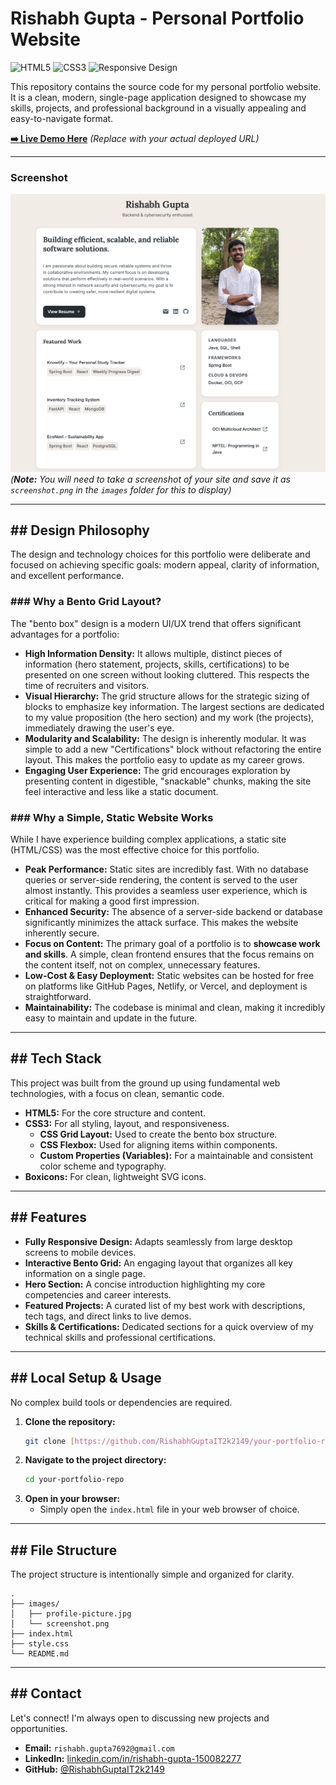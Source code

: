# Rishabh Gupta - Personal Portfolio Website

![HTML5](https://img.shields.io/badge/HTML5-E34F26?style=for-the-badge&logo=html5&logoColor=white)
![CSS3](https://img.shields.io/badge/CSS3-1572B6?style=for-the-badge&logo=css3&logoColor=white)
![Responsive Design](https://img.shields.io/badge/Responsive-Design-blueviolet?style=for-the-badge)

This repository contains the source code for my personal portfolio website. It is a clean, modern, single-page application designed to showcase my skills, projects, and professional background in a visually appealing and easy-to-navigate format.

**[➡️ Live Demo Here](https://your-deployed-link.com)** *(Replace with your actual deployed URL)*

---

### Screenshot

![A screenshot of the portfolio website showing a bento box layout with sections for hero statement, profile picture, projects, skills, and certifications.](./images/screenshot.png) 
*(**Note:** You will need to take a screenshot of your site and save it as `screenshot.png` in the `images` folder for this to display)*

---

## ## Design Philosophy

The design and technology choices for this portfolio were deliberate and focused on achieving specific goals: modern appeal, clarity of information, and excellent performance.

### ### Why a Bento Grid Layout?

The "bento box" design is a modern UI/UX trend that offers significant advantages for a portfolio:

* **High Information Density:** It allows multiple, distinct pieces of information (hero statement, projects, skills, certifications) to be presented on one screen without looking cluttered. This respects the time of recruiters and visitors.
* **Visual Hierarchy:** The grid structure allows for the strategic sizing of blocks to emphasize key information. The largest sections are dedicated to my value proposition (the hero section) and my work (the projects), immediately drawing the user's eye.
* **Modularity and Scalability:** The design is inherently modular. It was simple to add a new "Certifications" block without refactoring the entire layout. This makes the portfolio easy to update as my career grows.
* **Engaging User Experience:** The grid encourages exploration by presenting content in digestible, "snackable" chunks, making the site feel interactive and less like a static document.

### ### Why a Simple, Static Website Works

While I have experience building complex applications, a static site (HTML/CSS) was the most effective choice for this portfolio.

* **Peak Performance:** Static sites are incredibly fast. With no database queries or server-side rendering, the content is served to the user almost instantly. This provides a seamless user experience, which is critical for making a good first impression.
* **Enhanced Security:** The absence of a server-side backend or database significantly minimizes the attack surface. This makes the website inherently secure.
* **Focus on Content:** The primary goal of a portfolio is to **showcase work and skills**. A simple, clean frontend ensures that the focus remains on the content itself, not on complex, unnecessary features.
* **Low-Cost & Easy Deployment:** Static websites can be hosted for free on platforms like GitHub Pages, Netlify, or Vercel, and deployment is straightforward.
* **Maintainability:** The codebase is minimal and clean, making it incredibly easy to maintain and update in the future.

---

## ## Tech Stack

This project was built from the ground up using fundamental web technologies, with a focus on clean, semantic code.

* **HTML5:** For the core structure and content.
* **CSS3:** For all styling, layout, and responsiveness.
    * **CSS Grid Layout:** Used to create the bento box structure.
    * **CSS Flexbox:** Used for aligning items within components.
    * **Custom Properties (Variables):** For a maintainable and consistent color scheme and typography.
* **Boxicons:** For clean, lightweight SVG icons.

---

## ## Features

* **Fully Responsive Design:** Adapts seamlessly from large desktop screens to mobile devices.
* **Interactive Bento Grid:** An engaging layout that organizes all key information on a single page.
* **Hero Section:** A concise introduction highlighting my core competencies and career interests.
* **Featured Projects:** A curated list of my best work with descriptions, tech tags, and direct links to live demos.
* **Skills & Certifications:** Dedicated sections for a quick overview of my technical skills and professional certifications.

---

## ## Local Setup & Usage

No complex build tools or dependencies are required.

1.  **Clone the repository:**
    ```bash
    git clone [https://github.com/RishabhGuptaIT2k2149/your-portfolio-repo.git](https://github.com/RishabhGuptaIT2k2149/your-portfolio-repo.git)
    ```
2.  **Navigate to the project directory:**
    ```bash
    cd your-portfolio-repo
    ```
3.  **Open in your browser:**
    * Simply open the `index.html` file in your web browser of choice.

---

## ## File Structure

The project structure is intentionally simple and organized for clarity.

```
.
├── images/
│   ├── profile-picture.jpg
│   └── screenshot.png
├── index.html
├── style.css
└── README.md
```

---

## ## Contact

Let's connect! I'm always open to discussing new projects and opportunities.

* **Email:** `rishabh.gupta7692@gmail.com`
* **LinkedIn:** [linkedin.com/in/rishabh-gupta-150082277](https://www.linkedin.com/in/rishabh-gupta-150082277/)
* **GitHub:** [@RishabhGuptaIT2k2149](https://github.com/RishabhGuptaIT2k2149)
